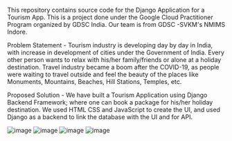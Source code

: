 This repository contains source code for the Django Application for a Tourism App. This is a project done under the Google Cloud Practitioner Program organized by GDSC India. Our team is from GDSC -SVKM's NMIMS Indore.

Problem Statement - 
Tourism industry is developing day by day in India, with increase in development of cities under the Government of India. Every other person wants to relax with his/her family/friends or alone at a holiday destination. Travel industry became a boom after the COVID-19, as people were waiting to travel outside and feel the beauty of the places like Monuments, Mountains, Beaches, Hill Stations, Temples, etc. 

Proposed Solution - 
We have built a Tourism Application using Django Backend Framework; where one can book a package for his/her holiday destination. We used HTML CSS and JavaScript to create the UI, and used Django as a backend to link the database with the UI and for API.

![image](https://user-images.githubusercontent.com/56445629/211186391-e166e8db-daf1-498c-b7f2-8c7a900041a2.png)
![image](https://user-images.githubusercontent.com/56445629/211186395-d7817945-c038-43f7-aee5-477860255cb3.png)
![image](https://user-images.githubusercontent.com/56445629/211186396-a844acfe-76cf-4e79-a131-2c85c59856d5.png)
![image](https://user-images.githubusercontent.com/56445629/211186401-c2232939-cbc4-4850-84ff-e44cff77d56c.png)
